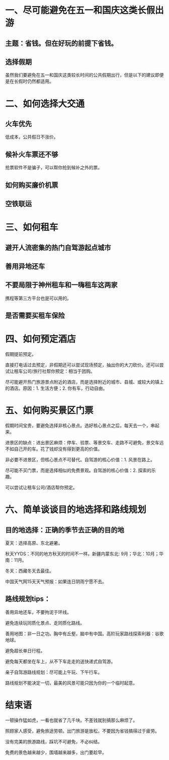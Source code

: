 # 一、尽可能避免在五一和国庆这类长假出游

## 主题：省钱。但在好玩的前提下省钱。

## 选择假期

虽然我们要避免在五一和国庆这类较长时间的公共假期出行，但是以下的建议即便是在长假时仍然都适用。

# 二、如何选择大交通

## 火车优先
低成本，公共假日不涨价。

## 候补火车票还不够
抢票软件不是骗子，可以帮你抢到候补之外的票。

## 如何购买廉价机票

## 空铁联运

# 三、如何租车

## 避开人流密集的热门自驾游起点城市

## 善用异地还车

## 不要局限于神州租车和一嗨租车这两家

携程等第三方平台也是可以用的。

## 是否需要买租车保险

# 四、如何预定酒店

假期提前预定。

直接打电话过去预定，非假期还可以尝试现场预定，抽出你的大刀砍价。还可以尝试让租车公司/旅行社帮你预定：相当于团购。

尽可能避开热门旅游景点附近的酒店，而是选择附近的城市、县城、或较大的镇上的酒店。原因：1. 生活方便；2. 你有车，行动自由。

# 五、如何购买景区门票

假期时间宝贵，要避免选择非核心景点。选好核心景点之后，每天去一个，串起来。

进景区的缺点：进出景区麻烦：停车、验票、等景交车、走路不可避免，景交车远不如自己开的车。花了钱却没有得到更高的价值。

非必要不进景区，但核心景点不可替代。自驾游的核心价值：1. 风景在路上。

尽可能不买门票，而是选择相似的免费景观。自驾游的核心价值：2. 探索的乐趣。

可以尝试让租车公司/酒店帮你预定。

# 六、简单谈谈目的地选择和路线规划

## 目的地选择：正确的季节去正确的目的地

夏天：选择高原、东北避暑。

秋天YYDS：不同的地方秋天的时间不一样。新疆内蒙东北: 9月；华北：10月；华南：11月。

冬天：西藏冬天去最佳。

中国天气网15天天气预报：如果连日阴雨宁愿不去。

## 路线规划tips：

善用异地还车，不要拘泥于环线。

避免连续玩同质化景点、走同质化路线。

善用地图：非一日之功。胸中有丘壑，脑中有中国。高阶玩家路线探索利器：谷歌地球。

避免超长单日行程。

避免每天都坐在车上，从不下车走走的送快递式自驾游。

亲子自驾游路线规划：尽可能上午玩、下午行车。

路线规划不能决定一切，最美的风景可能只因为你的一个临时起意。

# 结束语

一顿操作猛如虎，一看也就省了几千块。不差钱就别搞那么麻烦了。

照顾家人感受，避免旅途劳顿。出门旅游是放松，不要因为省钱搞得过于疲劳。

没有完美的旅游路线，踩坑不可避免，不必纠结。

免费的景色越来越少，围墙越来越多，出门要趁早。
